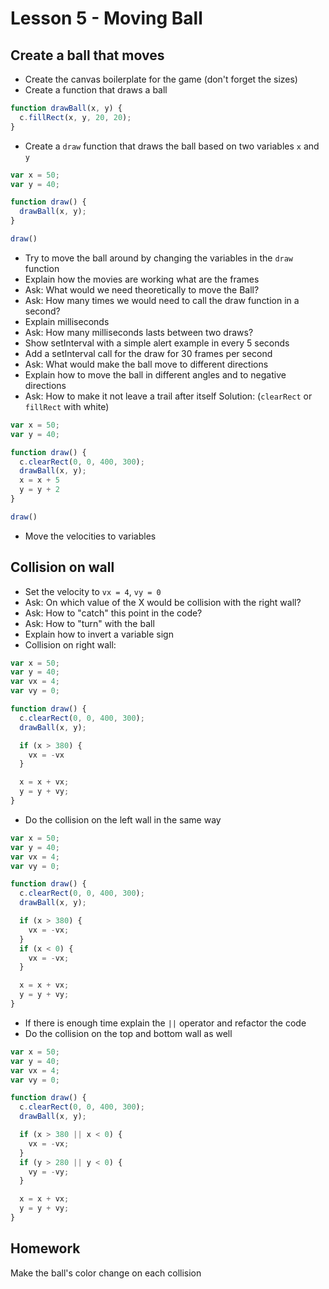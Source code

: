 # Lesson 5 - Moving Ball

## Create a ball that moves
- Create the canvas boilerplate for the game (don't forget the sizes)
- Create a function that draws a ball
```js
function drawBall(x, y) {
  c.fillRect(x, y, 20, 20);
}
```
- Create a `draw` function that draws the ball based on two variables `x` and `y`
```js
var x = 50;
var y = 40;

function draw() {
  drawBall(x, y);
}

draw()
```
- Try to move the ball around by changing the variables in the `draw` function
- Explain how the movies are working what are the frames
- Ask: What would we need theoretically to move the Ball?
- Ask: How many times we would need to call the draw function in a second?
- Explain milliseconds
- Ask: How many milliseconds lasts between two draws?
- Show setInterval with a simple alert example in every 5 seconds
- Add a setInterval call for the draw for 30 frames per second
- Ask: What would make the ball move to different directions
- Explain how to move the ball in different angles and to negative directions
- Ask: How to make it not leave a trail after itself
Solution: (`clearRect` or `fillRect` with white)
```js
var x = 50;
var y = 40;

function draw() {
  c.clearRect(0, 0, 400, 300);
  drawBall(x, y);
  x = x + 5
  y = y + 2
}

draw()
```
- Move the velocities to variables

## Collision on wall
- Set the velocity to `vx = 4`, `vy = 0`
- Ask: On which value of the X would be collision with the right wall?
- Ask: How to "catch" this point in the code?
- Ask: How to "turn" with the ball
- Explain how to invert a variable sign
- Collision on right wall:
```js
var x = 50;
var y = 40;
var vx = 4;
var vy = 0;

function draw() {
  c.clearRect(0, 0, 400, 300);
  drawBall(x, y);

  if (x > 380) {
    vx = -vx
  } 

  x = x + vx;
  y = y + vy;
}
```
- Do the collision on the left wall in the same way
```js
var x = 50;
var y = 40;
var vx = 4;
var vy = 0;

function draw() {
  c.clearRect(0, 0, 400, 300);
  drawBall(x, y);

  if (x > 380) {
    vx = -vx;
  }
  if (x < 0) {
    vx = -vx;
  }

  x = x + vx;
  y = y + vy;
}
```
- If there is enough time explain the `||` operator and refactor the code
- Do the collision on the top and bottom wall as well
```js
var x = 50;
var y = 40;
var vx = 4;
var vy = 0;

function draw() {
  c.clearRect(0, 0, 400, 300);
  drawBall(x, y);

  if (x > 380 || x < 0) {
    vx = -vx;
  }
  if (y > 280 || y < 0) {
    vy = -vy;
  }

  x = x + vx;
  y = y + vy;
}
```

## Homework
Make the ball's color change on each collision


